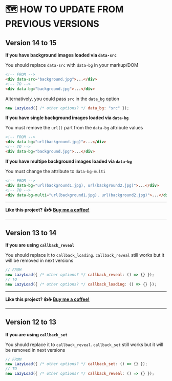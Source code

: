# 🗺 HOW TO UPDATE FROM PREVIOUS VERSIONS

## Version 14 to 15

**If you have background images loaded via `data-src`**

You should replace `data-src` with `data-bg` in your markup/DOM

```html
<!-- FROM -->
<div data-src="background.jpg">...</div>
<!-- TO -->
<div data-bg="background.jpg">...</div>
```

Alternatively, you could pass `src` in the `data_bg` option

```js
new LazyLoad({ /* other options? */ data_bg: "src" });
```

**If you have single background images loaded via `data-bg`**

You must remove the `url()` part from the `data-bg` attribute values

```html
<!-- FROM -->
<div data-bg="url(background.jpg)">...</div>
<!-- TO -->
<div data-bg="background.jpg">...</div>
```

**If you have multipe background images loaded via `data-bg`**

You must change the attribute to `data-bg-multi`

```html
<!-- FROM -->
<div data-bg="url(background1.jpg), url(background2.jpg)">...</div>
<!-- TO -->
<div data-bg-multi="url(background1.jpg), url(background2.jpg)">...</div>
```

---

**Like this project? 👍☕ [Buy me a coffee!](https://www.buymeacoffee.com/verlok)**

---

## Version 13 to 14

**If you are using `callback_reveal`**

You should replace it to `callback_loading`. `callback_reveal` still works but it will be removed in next versions

```js
// FROM
new LazyLoad({ /* other options? */ callback_reveal: () => {} });
// TO
new LazyLoad({ /* other options? */ callback_loading: () => {} });
```

---

**Like this project? 👍☕ [Buy me a coffee!](https://www.buymeacoffee.com/verlok)**

---

## Version 12 to 13

**If you are using `callback_set`**

You should replace it to `callback_reveal`. `callback_set` still works but it will be removed in next versions

```js
// FROM
new LazyLoad({ /* other options? */ callback_set: () => {} });
// TO
new LazyLoad({ /* other options? */ callback_reveal: () => {} });
```
